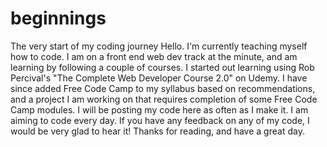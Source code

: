 # beginnings
The very start of my coding journey
Hello. I'm currently teaching myself how to code. I am on a front end web dev track at the minute, and am learning by following a couple of courses. I started out learning using Rob Percival's "The Complete Web Developer Course 2.0" on Udemy. I have since added Free Code Camp to my syllabus based on recommendations, and a project I am working on that requires completion of some Free Code Camp modules. 
I will be posting my code here as often as I make it. I am aiming to code every day. 
If you have any feedback on any of my code, I would be very glad to hear it! 
Thanks for reading, and have a great day. 

